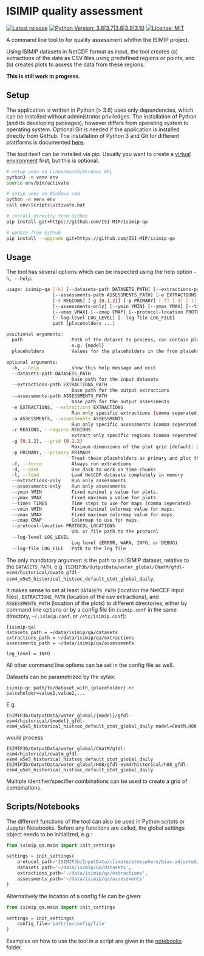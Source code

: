 ISIMIP quality assessment
=========================

[![Latest release](https://shields.io/github/v/release/ISI-MIP/isimip-qa)](https://github.com/ISI-MIP/isimip-qa/releases)
[![Python Version: 3.6|3.7|3.8|3.9|3.10](https://img.shields.io/badge/python-3.6|3.7|3.8|3.9|3.10-blue)](https://www.python.org/)
[![License: MIT](http://img.shields.io/badge/license-MIT-yellow.svg)](https://github.com/ISI-MIP/isimip-qa/blob/master/LICENSE)

A command line tool to for quality assessment whithin the ISIMIP project.

Using ISIMIP datasets in NetCDF format as input, the tool creates (a) extractions of the data as CSV files using predefined regions or points, and (b) creates plots to assess the data from these regions.

**This is still work in progress.**


Setup
-----

The application is written in Python (> 3.6) uses only dependencies, which can be installed without administrator priviledges. The installation of Python (and its developing packages), however differs from operating system to operating system. Optional Git is needed if the application is installed directly from GitHub. The installation of Python 3 and Git for different plattforms is documented [here](https://github.com/ISI-MIP/isimip-utils/blob/master/docs/prerequisites.md).

The tool itself can be installed via pip. Usually you want to create a [virtual environment](https://docs.python.org/3/library/venv.html) first, but this is optional.

```bash
# setup venv on Linux/macOS/Windows WSL
python3 -m venv env
source env/bin/activate

# setup venv on Windows cmd
python -m venv env
call env\Scripts\activate.bat

# install directly from GitHub
pip install git+https://github.com/ISI-MIP/isimip-qa

# update from Github
pip install --upgrade git+https://github.com/ISI-MIP/isimip-qa
```

Usage
-----

The tool has several options which can be inspected using the help option `-h, --help`:

```bash
usage: isimip-qa [-h] [--datasets-path DATASETS_PATH] [--extractions-path EXTRACTIONS_PATH]
                 [--assessments-path ASSESSMENTS_PATH] [-e EXTRACTIONS] [-a ASSESSMENTS]
                 [-r REGIONS] [-g {0,1,2}] [-p PRIMARY] [-f] [-d] [-l] [--extractions-only]
                 [--assessments-only] [--ymin YMIN] [--ymax YMAX] [--times TIMES] [--vmin VMIN]
                 [--vmax VMAX] [--cmap CMAP] [--protocol-location PROTOCOL_LOCATIONS]
                 [--log-level LOG_LEVEL] [--log-file LOG_FILE]
                 path [placeholders ...]

positional arguments:
  path                  Path of the dataset to process, can contain placeholders for specifiers,
                        e.g. {model}
  placeholders          Values for the placeholders in the from placeholder=value1,value2,...

optional arguments:
  -h, --help            show this help message and exit
  --datasets-path DATASETS_PATH
                        base path for the input datasets
  --extractions-path EXTRACTIONS_PATH
                        base path for the output extractions
  --assessments-path ASSESSMENTS_PATH
                        base path for the output assessments
  -e EXTRACTIONS, --extractions EXTRACTIONS
                        Run only specific extractions (comma seperated)
  -a ASSESSMENTS, --assessments ASSESSMENTS
                        Run only specific assessments (comma seperated)
  -r REGIONS, --regions REGIONS
                        extract only specific regions (comma seperated)
  -g {0,1,2}, --grid {0,1,2}
                        Maximum dimensions of the plot grid [default: 2]
  -p PRIMARY, --primary PRIMARY
                        Treat these placeholders as primary and plot them in color [default: all]
  -f, --force           Always run extractions
  -d, --dask            Use dask to work on time chunks
  -l, --load            Load NetCDF datasets completely in memory
  --extractions-only    Run only assessments
  --assessments-only    Run only assessments
  --ymin YMIN           Fixed minimal y value for plots.
  --ymax YMAX           Fixed maximum y value for plots.
  --times TIMES         Time steps to use for maps (comma seperated)
  --vmin VMIN           Fixed minimal colormap value for maps.
  --vmax VMAX           Fixed maximum colormap value for maps.
  --cmap CMAP           Colormap to use for maps.
  --protocol-location PROTOCOL_LOCATIONS
                        URL or file path to the protocol
  --log-level LOG_LEVEL
                        Log level (ERROR, WARN, INFO, or DEBUG)
  --log-file LOG_FILE   Path to the log file
```

The only mandatory argument is the path to an ISIMIP dataset, relative to the `DATASETS_PATH`, e.g. `ISIMIP3b/OutputData/water_global/CWatM/gfdl-esm4/historical/cwatm_gfdl-esm4_w5e5_historical_histsoc_default_qtot_global_daily`.

It makes sense to set at least `DATASETS_PATH` (location the NetCDF input files), `EXTRACTIONS_PATH` (location of the csv extractions), and `ASSESSMENTS_PATH` (location of the plots) to different directories, either by command line options or by a config file (in `isimip.conf` in the same directory, `~/.isimip.conf`, or `/etc/isimip.conf`):

```
[isimip-qa]
datasets_path = ~/data/isimip/qa/datasets
extractions_path = ~/data/isimip/qa/extractions
assessments_path = ~/data/isimip/qa/assessments

log_level = INFO
```

All other command line options can be set in the config file as well.

Datasets can be parametrized by the sytax:

```
isimip-qc path/to/dataset_with_{placeholder}.nc palceholder=value1,value2,...
```

E.g.

```
ISIMIP3b/OutputData/water_global/{model}/gfdl-esm4/historical/{model}_gfdl-esm4_w5e5_historical_histsoc_default_qtot_global_daily model=CWatM,H08
```

would process

```
ISIMIP3b/OutputData/water_global/CWatM/gfdl-esm4/historical/cwatm_gfdl-esm4_w5e5_historical_histsoc_default_qtot_global_daily
ISIMIP3b/OutputData/water_global/H08/gfdl-esm4/historical/h08_gfdl-esm4_w5e5_historical_histsoc_default_qtot_global_daily
```

Multiple identifier/specifier combinations can be used to create a grid of combinations.


Scripts/Notebooks
-----------------

The different functions of the tool can also be used in Python scripts or Jupyter Notebooks. Before any functions are called,
the global settings object needs to be initialized, e.g.:

```python
from isimip_qa.main import init_settings

settings = init_settings(
    protocol_path='ISIMIP3b/InputData/climate/atmosphere/bias-adjusted/',
    datasets_path='~/data/isimip/qa/datasets',
    extractions_path='~/data/isimip/qa/extractions',
    assessments_path='~/data/isimip/qa/assessments'
)
```

Alternatively the location of a config file can be given:

```python
from isimip_qa.main import init_settings

settings = init_settings(
    config_file='path/to/config/file'
)
```

Examples on how to use the tool in a script are given in the [notebooks](notebooks) folder.
